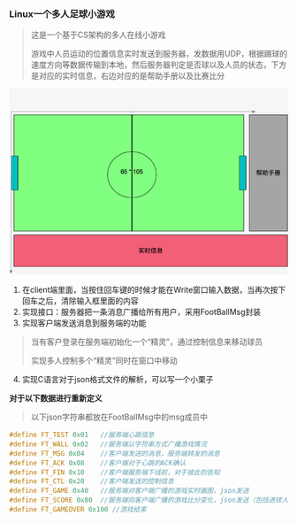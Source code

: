 ### Linux一个多人足球小游戏

> 这是一个基于CS架构的多人在线小游戏
>
> 游戏中人员运动的位置信息实时发送到服务器，发数据用UDP，根据踢球的速度方向等数据传输到本地，然后服务器判定是否球以及人员的状态，下方是对应的实时信息，右边对应的是帮助手册以及比赛比分



![image](https://github.com/hello-sources/Relative_Things/blob/master/img/Linux_OS_img/Linux%E8%B6%B3%E7%90%83%E6%B8%B8%E6%88%8F.png?raw=true)



1. 在client端里面，当按住回车键的时候才能在Write窗口输入数据，当再次按下回车之后，清除输入框里面的内容
2. 实现接口：服务器把一条消息广播给所有用户，采用FootBallMsg封装
3. 实现客户端发送消息到服务端的功能

> 当有客户登录在服务端初始化一个“精灵”，通过控制信息来移动球员
>
> 实现多人控制多个“精灵”同时在窗口中移动

4. 实现C语言对于json格式文件的解析，可以写一个小栗子

**对于以下数据进行重新定义**

> 以下json字符串都放在FootBallMsg中的msg成员中

```c++
#define FT_TEST 0x01   //服务端心跳信息
#define FT_WALL 0x02   //服务端以字符串方式广播游戏情况
#define FT_MSG 0x04    //客户端发送的消息，服务端转发的消息 
#define FT_ACK 0x08    //客户端对于心跳的ACK确认
#define FT_FIN 0x10	   //客户端服务端下线前，对于彼此的告知
#define FT_CTL 0x20    //客户端发送的控制信息
#define FT_GAME 0x40   //服务端对客户端广播的游戏实时画图，json发送
#define FT_SCORE 0x80  //服务端向客户端广播的游戏比分变化，json发送（包括进球人）
#define FT_GAMEOVER 0x100 //游戏结束
```



